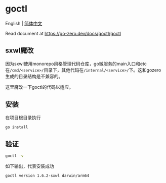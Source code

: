 # goctl

English | [简体中文](readme-cn.md)

Read document at https://go-zero.dev/docs/goctl/goctl

## sxwl魔改
因为sxwl使用monorepo风格管理代码仓库，go微服务的main入口和etc在`/cmd/<service>/`目录下，其他代码在`/internal/<service>/`下。这和gozero生成的目录结构是不兼容的。

这里魔改一下goctl的代码以适应。

## 安装
在项目根目录执行
```bash
go install
```

## 验证
```bash
goctl -v
```
如下输出，代表安装成功

```text
goctl version 1.6.2-sxwl darwin/arm64
```